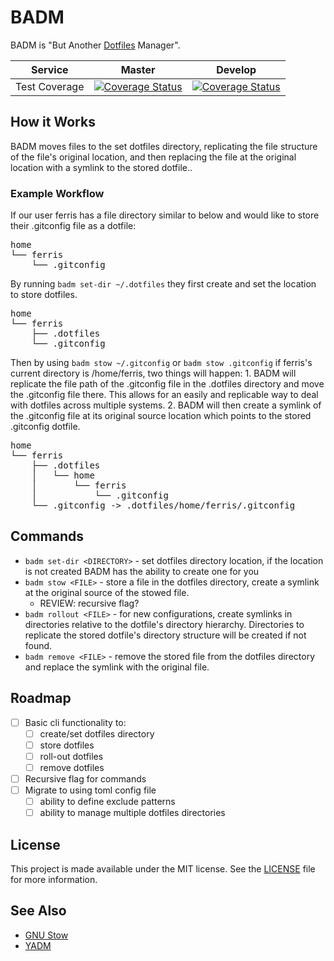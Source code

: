 
# BADM

BADM is "But Another [Dotfiles](https://en.wikipedia.org/wiki/Hidden_file_and_hidden_directory) Manager".


| Service | Master |Develop|
|---------|--------|-------|
| Test Coverage | [![Coverage Status](https://coveralls.io/repos/github/jakeschurch/badm/badge.svg?branch=master)](https://coveralls.io/github/jakeschurch/badm?branch=master) | [![Coverage Status](https://coveralls.io/repos/github/jakeschurch/badm/badge.svg?branch=master)](https://coveralls.io/github/jakeschurch/badm?branch=develop) |

## How it Works

BADM moves files to the set dotfiles directory, replicating the file structure of the file's original location, and then replacing the file at the original location with a symlink to the stored dotfile..


### Example Workflow

If our user ferris has a file directory similar to below and would like to store their .gitconfig file as a dotfile:

<pre>
home
└── ferris
    └── .gitconfig
</pre>

By running `badm set-dir ~/.dotfiles` they first create and set the location to store dotfiles.

<pre>
home
└── ferris
    ├── .dotfiles
    └── .gitconfig
</pre>

Then by using `badm stow ~/.gitconfig` or `badm stow .gitconfig` if ferris's current directory is /home/ferris, two things will happen:
    1. BADM will replicate the file path of the .gitconfig file in the .dotfiles directory and move the .gitconfig file there. This allows for an easily and replicable way to deal with dotfiles across multiple systems.
    2. BADM will then create a symlink of the .gitconfig file at its original source location which points to the stored .gitconfig dotfile.

<pre>
home
└── ferris
    ├── .dotfiles
    │   └── home
    │       └── ferris
    │           └── .gitconfig
    └── .gitconfig -> .dotfiles/home/ferris/.gitconfig
</pre>


## Commands

* `badm set-dir <DIRECTORY>` - set dotfiles directory location, if the location is not created BADM has the ability to create one for you
* `badm stow <FILE>` - store a file in the dotfiles directory, create a symlink at the original source of the stowed file.
    * REVIEW: recursive flag?
* `badm rollout <FILE>` - for new configurations, create symlinks in directories relative to the dotfile's directory hierarchy. Directories to replicate the stored dotfile's directory structure will be created if not found.
* `badm remove <FILE>` - remove the stored file from the dotfiles directory and replace the symlink with the original file.

## Roadmap

- [ ] Basic cli functionality to:
    - [ ] create/set dotfiles directory
    - [ ] store dotfiles
    - [ ] roll-out dotfiles
    - [ ] remove dotfiles
- [ ] Recursive flag for commands
- [ ] Migrate to using toml config file
    - [ ] ability to define exclude patterns
    - [ ] ability to manage multiple dotfiles directories

<!-- ## TODO: Installation -->

## License

This project is made available under the MIT license. See the [LICENSE](LICENSE) file for more information.

## See Also

- [GNU Stow](https://www.gnu.org/software/stow/)
- [YADM](https://www.yadm.io)
